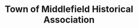 ---
layout: repo
title: "Town of Middlefield Historical Association"
id: 19915
permalink: repos/19915/
---